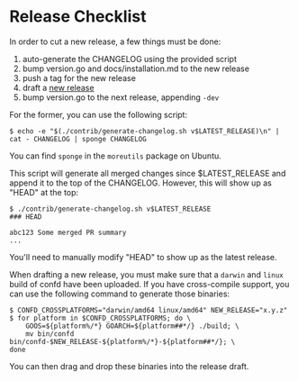 # Release Checklist

In order to cut a new release, a few things must be done:

1. auto-generate the CHANGELOG using the provided script
2. bump version.go and docs/installation.md to the new release
3. push a tag for the new release
4. draft a [new release](https://github.com/frostyslav/confd/releases/new)
5. bump version.go to the next release, appending `-dev`

For the former, you can use the following script:

    $ echo -e "$(./contrib/generate-changelog.sh v$LATEST_RELEASE)\n" | cat - CHANGELOG | sponge CHANGELOG

You can find `sponge` in the `moreutils` package on Ubuntu.

This script will generate all merged changes since $LATEST_RELEASE and append it to the top of the CHANGELOG. However, this will show up as "HEAD" at the top:

    $ ./contrib/generate-changelog.sh v$LATEST_RELEASE
    ### HEAD

    abc123 Some merged PR summary
    ...

You'll need to manually modify "HEAD" to show up as the latest release.

When drafting a new release, you must make sure that a `darwin` and `linux` build of confd have
been uploaded. If you have cross-compile support, you can use the following command to generate
those binaries:

    $ CONFD_CROSSPLATFORMS="darwin/amd64 linux/amd64" NEW_RELEASE="x.y.z"
    $ for platform in $CONFD_CROSSPLATFORMS; do \
        GOOS=${platform%/*} GOARCH=${platform##*/} ./build; \
        mv bin/confd bin/confd-$NEW_RELEASE-${platform%/*}-${platform##*/}; \
    done

You can then drag and drop these binaries into the release draft.
